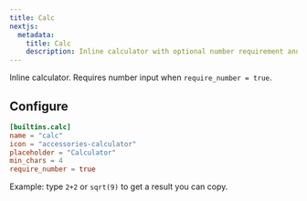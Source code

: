 ```yaml
---
title: Calc
nextjs:
  metadata:
    title: Calc
    description: Inline calculator with optional number requirement and minimum characters filtering.
---
```


Inline calculator. Requires number input when `require_number = true`.

## Configure

```toml
[builtins.calc]
name = "calc"
icon = "accessories-calculator"
placeholder = "Calculator"
min_chars = 4
require_number = true
```

Example: type `2+2` or `sqrt(9)` to get a result you can copy.
